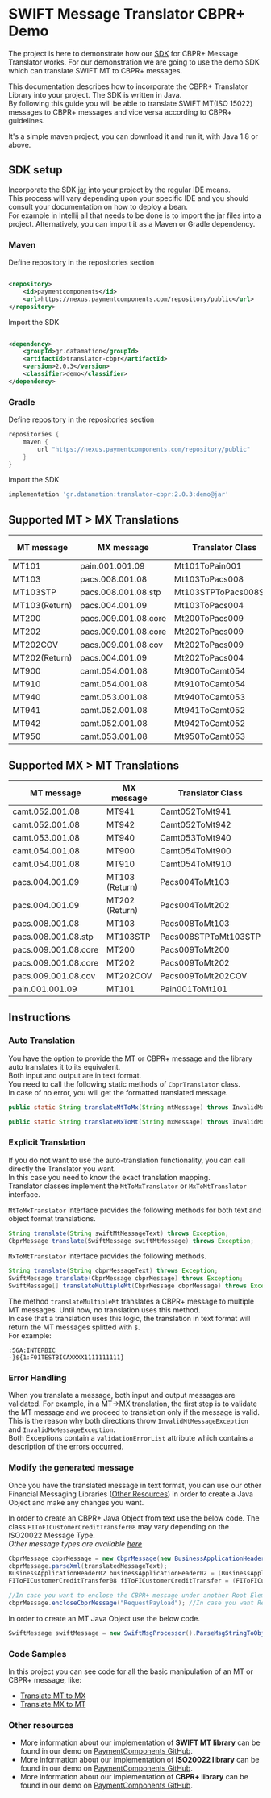 # SWIFT Message Translator CBPR+ Demo

The project is here to demonstrate how our [SDK](https://www.paymentcomponents.com/messaging-libraries/) for CBPR+
Message Translator works. For our demonstration we are going to use the demo SDK which can translate SWIFT MT to CBPR+ messages.

This documentation describes how to incorporate the CBPR+ Translator Library into your project. The SDK is written in Java.  
By following this guide you will be able to translate SWIFT MT(ISO 15022) messages to CBPR+ messages
and vice versa according to CBPR+ guidelines.

It's a simple maven project, you can download it and run it, with Java 1.8 or above.

## SDK setup

Incorporate the SDK [jar](https://nexus.paymentcomponents.com/repository/public/gr/datamation/translator-cbpr/2.0.3/translator-cbpr-2.0.3-demo.jar)
into your project by the regular IDE means.  
This process will vary depending upon your specific IDE and you should consult your documentation on how to deploy a bean.  
For example in Intellij all that needs to be done is to import the jar files into a project. Alternatively, you can import it as a Maven or Gradle dependency.

### Maven

Define repository in the repositories section
```xml

<repository>
    <id>paymentcomponents</id>
    <url>https://nexus.paymentcomponents.com/repository/public</url>
</repository>
```

Import the SDK
```xml

<dependency>
    <groupId>gr.datamation</groupId>
    <artifactId>translator-cbpr</artifactId>
    <version>2.0.3</version>
    <classifier>demo</classifier>
</dependency>
```

### Gradle

Define repository in the repositories section
```groovy
repositories {
    maven {
        url "https://nexus.paymentcomponents.com/repository/public"
    }
}
```

Import the SDK
```groovy
implementation 'gr.datamation:translator-cbpr:2.0.3:demo@jar'
```

## Supported MT > MX Translations

| MT message    | MX message           | Translator Class     | Available in Demo |
| ----------    | ----------           | ----------------     | :---------------: |
| MT101         | pain.001.001.09      | Mt101ToPain001       |                   |
| MT103         | pacs.008.001.08      | Mt103ToPacs008       |                   |
| MT103STP      | pacs.008.001.08.stp  | Mt103STPToPacs008STP |                   |
| MT103(Return) | pacs.004.001.09      | Mt103ToPacs004       |                   |
| MT200         | pacs.009.001.08.core | Mt200ToPacs009       |                   |
| MT202         | pacs.009.001.08.core | Mt202ToPacs009       | &check;           |
| MT202COV      | pacs.009.001.08.cov  | Mt202ToPacs009       |                   |
| MT202(Return) | pacs.004.001.09      | Mt202ToPacs004       |                   |
| MT900         | camt.054.001.08      | Mt900ToCamt054       |                   | 
| MT910         | camt.054.001.08      | Mt910ToCamt054       |                   |
| MT940         | camt.053.001.08      | Mt940ToCamt053       |                   |
| MT941         | camt.052.001.08      | Mt941ToCamt052       |                   |
| MT942         | camt.052.001.08      | Mt942ToCamt052       |                   |
| MT950         | camt.053.001.08      | Mt950ToCamt053       |                   |

## Supported MX > MT Translations

| MT message           | MX message     | Translator Class     | Available in Demo |
| ----------           | ----------     | ----------------     | :---------------: |
| camt.052.001.08      | MT941          | Camt052ToMt941       |                   |
| camt.052.001.08      | MT942          | Camt052ToMt942       |                   |
| camt.053.001.08      | MT940          | Camt053ToMt940       |                   |
| camt.054.001.08      | MT900          | Camt054ToMt900       |                   |
| camt.054.001.08      | MT910          | Camt054ToMt910       |                   |
| pacs.004.001.09      | MT103 (Return) | Pacs004ToMt103       |                   |
| pacs.004.001.09      | MT202 (Return) | Pacs004ToMt202       |                   |
| pacs.008.001.08      | MT103          | Pacs008ToMt103       |                   |
| pacs.008.001.08.stp  | MT103STP       | Pacs008STPToMt103STP |                   |
| pacs.009.001.08.core | MT200          | Pacs009ToMt200       |                   |
| pacs.009.001.08.core | MT202          | Pacs009ToMt202       | &check;           |
| pacs.009.001.08.cov  | MT202COV       | Pacs009ToMt202COV    |                   |
| pain.001.001.09      | MT101          | Pain001ToMt101       |                   |

## Instructions

### Auto Translation

You have the option to provide the MT or CBPR+ message and the library auto translates it to its equivalent.  
Both input and output are in text format.  
You need to call the following static methods of `CbprTranslator` class.  
In case of no error, you will get the formatted translated message.
```java
public static String translateMtToMx(String mtMessage) throws InvalidMxMessageException, InvalidMtMessageException
```
```java
public static String translateMxToMt(String mxMessage) throws InvalidMxMessageException, InvalidMxMessageException
```

### Explicit Translation

If you do not want to use the auto-translation functionality, you can call directly the Translator you want.  
In this case you need to know the exact translation mapping.  
Translator classes implement the `MtToMxTranslator` or `MxToMtTranslator` interface.

`MtToMxTranslator` interface provides the following methods for both text and object format translations.
```java
String translate(String swiftMtMessageText) throws Exception;
CbprMessage translate(SwiftMessage swiftMtMessage) throws Exception;
```

`MxToMtTranslator` interface provides the following methods.
```java
String translate(String cbprMessageText) throws Exception;
SwiftMessage translate(CbprMessage cbprMessage) throws Exception;
SwiftMessage[] translateMultipleMt(CbprMessage cbprMessage) throws Exception;
```

The method `translateMultipleMt` translates a CBPR+ message to multiple MT messages. Until now, no translation uses this method.  
In case that a translation uses this logic, the translation in text format will return the MT messages splitted with `$`.  
For example:
```
:56A:INTERBIC
-}${1:F01TESTBICAXXXX1111111111}
```

### Error Handling

When you translate a message, both input and output messages are validated. For example, in a MT→MX translation, the
first step is to validate the MT message and we proceed to translation only if the message is valid.  
This is the reason why both directions throw `InvalidMtMessageException` and `InvalidMxMessageException`.  
Both Exceptions contain a `validationErrorList` attribute which contains a description of the errors occurred.

### Modify the generated message

Once you have the translated message in text format, you can use our other Financial Messaging
Libraries ([Other Resources](#other-resources)) in order to create a Java Object and make any changes you want.

In order to create an CBPR+ Java Object from text use the below code. The class `FIToFICustomerCreditTransfer08` may vary depending on the ISO20022 Message Type.   
_Other message types are available [here](https://github.com/Payment-Components/demo-iso20022#supported-cbpr-message-types)_
```java
CbprMessage cbprMessage = new CbprMessage(new BusinessApplicationHeader02(), new FIToFICustomerCreditTransfer08());
cbprMessage.parseXml(translatedMessageText);
BusinessApplicationHeader02 businessApplicationHeader02 = (BusinessApplicationHeader02) cbprMessage.getAppHdr();
FIToFICustomerCreditTransfer08 fiToFICustomerCreditTransfer = (FIToFICustomerCreditTransfer08) cbprMessage.getDocument();

//In case you want to enclose the CBPR+ message under another Root Element, use the code below
cbprMessage.encloseCbprMessage("RequestPayload"); //In case you want RequestPayload
```

In order to create an MT Java Object use the below code.
```java
SwiftMessage swiftMessage = new SwiftMsgProcessor().ParseMsgStringToObject(translatedMessageText);
```

### Code Samples

In this project you can see code for all the basic manipulation of an MT or CBPR+ message, like:
- [Translate MT to MX](src/main/java/com/paymentcomponents/swift/translator/TranslateMtToMx.java)
- [Translate MX to MT](src/main/java/com/paymentcomponents/swift/translator/TranslateMxToMt.java)

### Other resources

- More information about our implementation of **SWIFT MT library** can be found in our demo on [PaymentComponents GitHub](https://github.com/Payment-Components/demo-swift-mt).
- More information about our implementation of **ISO20022 library** can be found in our demo on [PaymentComponents GitHub](https://github.com/Payment-Components/demo-iso20022).
- More information about our implementation of **CBPR+ library** can be found in our demo on [PaymentComponents GitHub](https://github.com/Payment-Components/demo-iso20022#cbpr-messages).